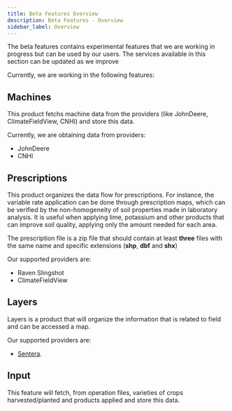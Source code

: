 ```yaml
---
title: Beta Features Overview
description: Beta Features - Overview
sidebar_label: Overview
---
```

<!-- the following links are referenced throughout this document -->

The beta features contains experimental features that we are working in progress but can be used by our users.
The services available in this section can be updated as we improve 

Currently, we are working in the following features:

[1]: #machines

## Machines

This product fetchs machine data from the providers (like JohnDeere, ClimateFieldView, CNHI) and store this data.
 
Currently, we are obtaining data from providers:
   * JohnDeere
   * CNHI

[2]: #prescriptions

## Prescriptions

This product organizes the data flow for prescriptions. For instance, the variable rate application can be done through prescription maps, which can be verified by the non-homogeneity of soil properties made in laboratory analysis. It is useful when applying lime, potassium and other products that can improve soil quality, applying only the amount needed for each area.

The prescription file is a zip file that should contain at least **three** files with the same name and specific extensions (**shp**, **dbf** and **shx**)

Our supported providers are:
* Raven Slingshot
* ClimateFieldView


[3]: #layers

## Layers

Layers is a product that will organize the information that is related to field and can be accessed a map.

Our supported providers are:
* [Sentera](https://withleaf.io/en/blog/senteraintegrationwithleaf).

[4]: #input

## Input

This feature will fetch, from operation files, varieties of crops harvested/planted and products applied and store this data.